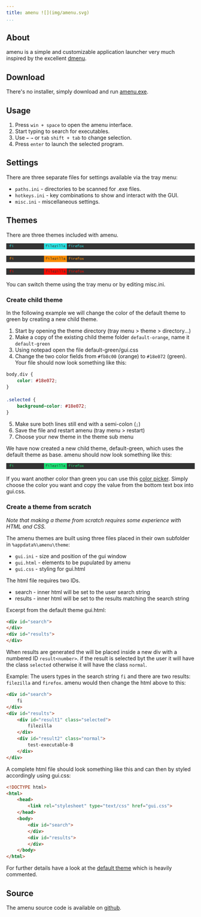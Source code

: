 ```yaml
---
title: amenu ![](img/amenu.svg)
...
```


About
-----

amenu is a simple and customizable application launcher very much inspired by the excellent [dmenu](http://tools.suckless.org/dmenu/).

Download
--------

There's no installer, simply download and run [amenu.exe](https://github.com/owlnical/amenu/releases/download/v0.3/amenu.exe).

Usage
-----

 1. Press `win + space` to open the amenu interface.
 2. Start typing to search for executables.
 3. Use `←` `→` or `tab` `shift + tab` to change selection.
 4. Press `enter` to launch the selected program.

Settings
--------

There are three separate files for settings available via the tray menu:

 - `paths.ini` - directories to be scanned for .exe files.
 - `hotkeys.ini` - key combinations to show and interact with the GUI.
 - `misc.ini`  - miscellaneous settings.

Themes
------

There are three themes included with amenu.

![default](img/theme/default.png)

![default-orange](img/theme/default-orange.png)

![default-red](img/theme/default-red.png)

You can switch theme using the tray menu or by editing misc.ini.

### Create child theme

In the following example we will change the color of the default theme to green by creating a new child theme.

 1. Start by opening the theme directory (tray menu > theme > directory...)
 2. Make a copy of the existing child theme folder `default-orange`, name it `default-green`
 3. Using notepad open the file default-green/gui.css
 4. Change the two color fields from `#fb8c00` (orange) to `#18e072` (green). Your file should now look something like this:

```css
body,div {
	color: #18e072;
}

.selected {
	background-color: #18e072;
}
```

 5. Make sure both lines still end with a semi-colon (`;`)
 5. Save the file and restart amenu (tray menu > restart)
 6. Choose your new theme in the theme sub menu

We have now created a new child theme, default-green, which uses the default theme as base. amenu should now look something like this:

![Theme default-green](img/theme/default-green.png)
 
If you want another color than green you can use this [color picker](https://ddg.gg/?q=color+picker). Simply choose the color you want and copy the value from the bottom text box into gui.css.

### Create a theme from scratch

*Note that making a theme from scratch requires some experience with HTML and CSS.*

The amenu themes are built using three files placed in their own subfolder in `%appdata%\amenu\theme`:

 - `gui.ini` - size and position of the gui window
 - `gui.html` - elements to be pupulated by amenu
 - `gui.css`  - styling for gui.html

The html file requires two IDs.

 - search - inner html will be set to the user search string
 - results - inner html will be set to the results matching the search string

Excerpt from the default theme gui.html:

```html
<div id="search">
</div>
<div id="results">
</div>
```

When results are generated the will be placed inside a new div with a numbered ID `result<number>`. if the result is selected byt the user it will have the class `selected` otherwise it will have the class `normal`.

Example: The users types in the search string `fi` and there are two results: `filezilla` and `firefox`. amenu would then change the html above to this:

```html
<div id="search">
	fi
</div>
<div id="results">
	<div id="result1" class="selected">
		filezilla
	</div>
	<div id="result2" class="normal">
		test-executable-B
	</div>
</div>
```

A complete html file should look something like this and can then by styled accordingly using gui.css:

```html
<!DOCTYPE html>
<html>
	<head>
		<link rel="stylesheet" type="text/css" href="gui.css">
	</head>
	<body>
		<div id="search">
		</div>
		<div id="results">
		</div>
	</body>
</html>
```

For further details have a look at the [default theme](https://github.com/owlnical/amenu/tree/master/theme/default) which is heavily commented.

Source
------

The amenu source code is available on [github](https://github.com/owlnical/amenu).
